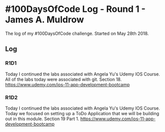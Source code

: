# #100DaysOfCode Log - Round 1 - James A. Muldrow

The log of my #100DaysOfCode challenge. Started on May 28th 2018.

## Log

### R1D1
Today I continued the labs associated with Angela Yu's Udemy IOS Course. All of the labs today were associated with git. Section 18. https://www.udemy.com/ios-11-app-development-bootcamp

### R1D2
Today I continued the labs associated with Angela Yu's Udemy IOS Course. Today we focused on setting up a ToDo Application that we will be building out in this module. Section 19 Part 1. https://www.udemy.com/ios-11-app-development-bootcamp  
